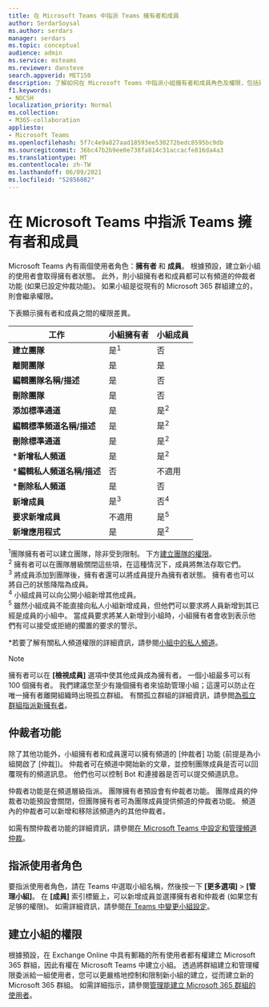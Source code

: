 ```yaml
---
title: 在 Microsoft Teams 中指派 Teams 擁有者和成員
author: SerdarSoysal
ms.author: serdars
manager: serdars
ms.topic: conceptual
audience: admin
ms.service: msteams
ms.reviewer: dansteve
search.appverid: MET150
description: 了解如何在 Microsoft Teams 中指派小組擁有者和成員角色及權限，包括建立小組的權限。
f1.keywords:
- NOCSH
localization_priority: Normal
ms.collection:
- M365-collaboration
appliesto:
- Microsoft Teams
ms.openlocfilehash: 5f7c4e9a827aad18593ee530272bedc8595bc9db
ms.sourcegitcommit: 36bc47b2b9ee0e738fa814c31accacfe816da4a3
ms.translationtype: MT
ms.contentlocale: zh-TW
ms.lasthandoff: 06/09/2021
ms.locfileid: "52856082"
---
```

# <a name="assign-team-owners-and-members-in-microsoft-teams"></a>在 Microsoft Teams 中指派 Teams 擁有者和成員

Microsoft Teams 內有兩個使用者角色：**擁有者** 和 **成員**。 根據預設，建立新小組的使用者會取得擁有者狀態。 此外，則小組擁有者和成員都可以有頻道的仲裁者功能 (如果已設定仲裁功能)。 如果小組是從現有的 Microsoft 365 群組建立的，則會繼承權限。

下表顯示擁有者和成員之間的權限差異。


|    工作                               | 小組擁有者 | 小組成員 |
|-----------------------------------|------------|-------------|
|          **建立團隊**          |    是<sup>1</sup>     |     否      |
|          **離開團隊**           |    是     |     是     |
|  **編輯團隊名稱/描述**   |    是     |     否      |
|          **刪除團隊**          |    是     |     否      |
|          **添加標準通道**          |    是     |    是<sup>2</sup>|
| **編輯標準頻道名稱/描述** |    是     |    是<sup>2</sup>|
|        **刪除標準通道**         |    是     |    是<sup>2</sup>|
|          ***新增私人頻道**          |    是     |    是<sup>2</sup>|
| ***編輯私人頻道名稱/描述** |    否     |    不適用|
|        ***刪除私人頻道**         |    是     |    否|
|          **新增成員**          |  是<sup>3</sup>   |     否<sup>4</sup>    |
|          **要求新增成員**          |  不適用   |     是<sup>5</sup>     |
|           **新增應用程式**            |    是     |    是<sup>2</sup>|

<sup>1</sup>團隊擁有者可以建立團隊，除非受到限制。 下方[建立團隊的權限](#permissions-to-create-teams)。<br>
<sup>2</sup> 擁有者可以在團隊層級關閉這些項，在這種情況下，成員將無法存取它們。<br>
<sup>3</sup> 將成員添加到團隊後，擁有者還可以將成員提升為擁有者狀態。 擁有者也可以將自己的狀態降階為成員。<br>
<sup>4</sup> 小組成員可以向公開小組新增其他成員。<br>
<sup>5</sup> 雖然小組成員不能直接向私人小組新增成員，但他們可以要求將人員新增到其已經是成員的小組中。 當成員要求將某人新增到小組時，小組擁有者會收到表示他們有可以接受或拒絕的擱置的要求的警示。

*若要了解有關私人頻道權限的詳細資訊，請參閱[小組中的私人頻道](private-channels.md)。

> [!NOTE]
> 擁有者可以在 **[檢視成員]** 選項中使其他成員成為擁有者。 一個小組最多可以有 100 個擁有者。 我們建議您至少有幾個擁有者來協助管理小組；這還可以防止在唯一擁有者離開組織時出現孤立群組。 有關孤立群組的詳細資訊，請參閲[為孤立群組指派新擁有者](https://support.office.com/article/Assign-a-new-owner-to-an-orphaned-group-86bb3db6-8857-45d1-95c8-f6d540e45732)。

## <a name="moderator-capabilities"></a>仲裁者功能

除了其他功能外，小組擁有者和成員還可以擁有頻道的 [仲裁者] 功能 (前提是為小組開啟了 [仲裁])。 仲裁者可在頻道中開始新的文章，並控制團隊成員是否可以回覆現有的頻道訊息。 他們也可以控制 Bot 和連接器是否可以提交頻道訊息。

仲裁者功能是在頻道層級指派。 團隊擁有者預設會有仲裁者功能。 團隊成員的仲裁者功能預設會關閉，但團隊擁有者可為團隊成員提供頻道的仲裁者功能。 頻道內的仲裁者可以新增和移除該頻道內的其他仲裁者。

如需有關仲裁者功能的詳細資訊，請參閱[在 Microsoft Teams 中設定和管理頻道仲裁](manage-channel-moderation-in-teams.md)。

## <a name="assign-a-user-role"></a>指派使用者角色

要指派使用者角色，請在 Teams 中選取小組名稱，然後按一下 **[更多選項]** > **[管理小組]**。 在 **[成員]** 索引標籤上，可以新增成員並選擇擁有者和仲裁者 (如果您有足够的權限)。 如需詳細資訊，請參閱[在 Teams 中變更小組設定](https://support.office.com/article/ce053b04-1b8e-4796-baa8-90dc427b3acc)。

## <a name="permissions-to-create-teams"></a>建立小組的權限

根據預設，在 Exchange Online 中具有郵箱的所有使用者都有權建立 Microsoft 365 群組，因此有權在 Microsoft Teams 中建立小組。 透過將群組建立和管理權限委派給一組使用者，您可以更嚴格地控制和限制新小組的建立，從而建立新的 Microsoft 365 群組。 如需詳細指示，請參閱[管理能建立 Microsoft 365 群組的使用者](https://support.office.com/article/manage-who-can-create-office-365-groups-4c46c8cb-17d0-44b5-9776-005fced8e618)。
